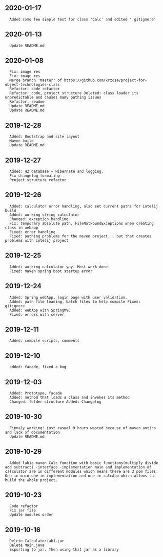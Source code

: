 
## 2020-01-17
	  Added some few simple test for class 'Calc' and edited '.gitignore'  
## 2020-01-13
	  Update README.md  
## 2020-01-08
	  Fix: image res  
	  Fix: image res  
	  Merge branch 'master' of https://github.com/krzosa/project-for-object-technologies-class  
	  Refactor: code refactor  
	  Refactor: code, project structure Deleted: class loader its unpredictable and causes many pathing issues  
	  Refactor: readme  
	  Update README.md  
	  Update README.md  
## 2019-12-28
	  Added: Bootstrap and site layout  
	  Maven build  
	  Update README.md  
## 2019-12-27
	  Added: H2 database + Hibernate and logging.  
	  Fix changelog formating  
	  Project structure refactor  
## 2019-12-26
	  Added: calculator error handling, also set current paths for intelij build  
	  Added: working string calculator  
	  Changed: exception handling  
	  Fix: temporary absolute path, FileNotFoundExceptions when creating class in webapp  
	  Fixed: error handling  
	  Fixed: pathing problems for the maven project... but that creates problems with intelij project  
## 2019-12-25
	  Added: working calculator yay. Most work done.  
	  Fixed: maven spring boot startup error  
## 2019-12-24
	  Added: Spring webApp, login page with user validation.  
	  Added: path file loading, batch files to help compile Fixed: gitignore  
	  Added: webApp with SpringMVC  
	  Fixed: errors with server  
## 2019-12-11
	  Added: compile scripts, comments  
## 2019-12-10
	  added: facade, fixed a bug  
## 2019-12-03
	  Added: Prototype, facade  
	  Added: method that loads a class and invokes its method  
	  Changed: folder structure Added: Changelog  
## 2019-10-30
	  Finnaly working! just casual 9 hours wasted because of maven antics and lack of documentation  
	  Update README.md  
## 2019-10-29
	  Added lab1a maven Calc function with basic functions(multiply divide add subtract) -interface -implementation main and implementation of calculator are in different modules which means there are 3 pom files. One in main one in implementation and one in calcApp which allows to build the whole project.  
## 2019-10-23
	  Code refactor  
	  Fix jar file  
	  Update modules order  
## 2019-10-16
	  Delete CalculatorLab1.jar  
	  Delete Main.java  
	  Exporting to jar. Then using that jar as a library  